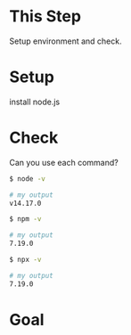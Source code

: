 # This Step
Setup environment and check.

# Setup

install node.js

# Check
Can you use each command?

```bash
$ node -v

# my output
v14.17.0
```

```bash
$ npm -v

# my output
7.19.0
```

```bash
$ npx -v

# my output
7.19.0
```

# Goal